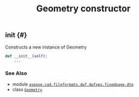 ﻿---
title: Geometry constructor
second_title: Aspose.CAD for Python via .NET API References
description: 
type: docs
weight: 10
url: /python-net/aspose.cad.fileformats.dwf.dwfxps.fixedpage.dto/geometry/__init__/
is_root: false
---

## __init__ {#}

Constructs a new instance of Geometry



```python
def __init__(self):
    ...
```





### See Also
* module [`aspose.cad.fileformats.dwf.dwfxps.fixedpage.dto`](../../)
* class [`Geometry`](/cad/python-net/aspose.cad.fileformats.dwf.dwfxps.fixedpage.dto/geometry)
